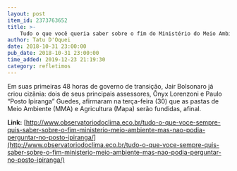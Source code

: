```yaml
---
layout: post
item_id: 2373763652
title: >-
    Tudo o que você queria saber sobre o fim do Ministério do Meio Ambiente (mas não podia perguntar no posto Ipiranga)
author: Tatu D'Oquei
date: 2018-10-31 23:00:00
pub_date: 2018-10-31 23:00:00
time_added: 2019-12-23 21:19:30
category: refletimos
---
```


Em suas primeiras 48 horas de governo de transição, Jair Bolsonaro já criou cizânia: dois de seus principais assessores, Ônyx Lorenzoni e Paulo “Posto Ipiranga” Guedes, afirmaram na terça-feira (30) que as pastas de Meio Ambiente (MMA) e Agricultura (Mapa) serão fundidas, afinal.

**Link:** [http://www.observatoriodoclima.eco.br/tudo-o-que-voce-sempre-quis-saber-sobre-o-fim-ministerio-meio-ambiente-mas-nao-podia-perguntar-no-posto-ipiranga/](http://www.observatoriodoclima.eco.br/tudo-o-que-voce-sempre-quis-saber-sobre-o-fim-ministerio-meio-ambiente-mas-nao-podia-perguntar-no-posto-ipiranga/)


